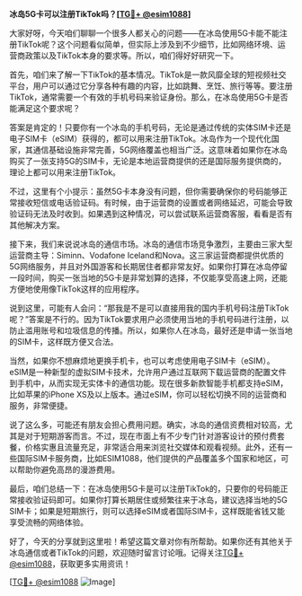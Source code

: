 **冰岛5G卡可以注册TikTok吗？[[TG💪+ @esim1088](https://t.me/s/esim1088)]**

大家好呀，今天咱们聊聊一个很多人都关心的问题——在冰岛使用5G卡能不能注册TikTok呢？这个问题看似简单，但实际上涉及到不少细节，比如网络环境、运营商政策以及TikTok本身的要求等。所以，咱们得好好研究一下。

首先，咱们来了解一下TikTok的基本情况。TikTok是一款风靡全球的短视频社交平台，用户可以通过它分享各种有趣的内容，比如跳舞、烹饪、旅行等等。要注册TikTok，通常需要一个有效的手机号码来验证身份。那么，在冰岛使用5G卡是否能满足这个要求呢？

答案是肯定的！只要你有一个冰岛的手机号码，无论是通过传统的实体SIM卡还是电子SIM卡（eSIM）获得的，都可以用来注册TikTok。冰岛作为一个现代化国家，其通信基础设施非常完善，5G网络覆盖也相当广泛。这意味着如果你在冰岛购买了一张支持5G的SIM卡，无论是本地运营商提供的还是国际服务提供商的，理论上都可以用来注册TikTok。

不过，这里有个小提示：虽然5G卡本身没有问题，但你需要确保你的号码能够正常接收短信或电话验证码。有时候，由于运营商的设置或者网络延迟，可能会导致验证码无法及时收到。如果遇到这种情况，可以尝试联系运营商客服，看看是否有其他解决方案。

接下来，我们来说说冰岛的通信市场。冰岛的通信市场竞争激烈，主要由三家大型运营商主导：Siminn、Vodafone Iceland和Nova。这三家运营商都提供优质的5G网络服务，并且对外国游客和长期居住者都非常友好。如果你打算在冰岛停留一段时间，购买一张当地的5G卡是非常划算的选择，不仅能享受高速上网，还能方便地使用像TikTok这样的应用程序。

说到这里，可能有人会问：“那我是不是可以直接用我的国内手机号码注册TikTok呢？”答案是不行的。因为TikTok要求用户必须使用当地的手机号码进行注册，以防止滥用账号和垃圾信息的传播。所以，如果你人在冰岛，最好还是申请一张当地的SIM卡，这样既方便又合法。

当然，如果你不想麻烦地更换手机卡，也可以考虑使用电子SIM卡（eSIM）。eSIM是一种新型的虚拟SIM卡技术，允许用户通过互联网下载运营商的配置文件到手机中，从而实现无实体卡的通信功能。现在很多新款智能手机都支持eSIM，比如苹果的iPhone XS及以上版本。通过eSIM，你可以轻松切换不同的运营商和服务，非常便捷。

说了这么多，可能还有朋友会担心费用问题。确实，冰岛的通信资费相对较高，尤其是对于短期游客而言。不过，现在市面上有不少专门针对游客设计的预付费套餐，价格实惠且流量充足，非常适合用来浏览社交媒体和观看视频。此外，还有一些国际SIM卡服务商，比如ESIM1088，他们提供的产品覆盖多个国家和地区，可以帮助你避免高昂的漫游费用。

最后，咱们总结一下：在冰岛使用5G卡是可以注册TikTok的，只要你的号码能正常接收验证码即可。如果你打算长期居住或频繁往来于冰岛，建议选择当地的5G SIM卡；如果是短期旅行，则可以选择eSIM或者国际SIM卡，这样既能省钱又能享受流畅的网络体验。

好了，今天的分享就到这里啦！希望这篇文章对你有所帮助。如果你还有其他关于冰岛通信或者TikTok的问题，欢迎随时留言讨论哦。记得关注[TG💪+ @esim1088](https://t.me/s/esim1088)，获取更多实用资讯！

[[TG💪+ @esim1088](https://t.me/s/esim1088) ![Image](https://i.postimg.cc/4NQfJmqS/Snipaste-2025-05-13-00-14-12.png)]